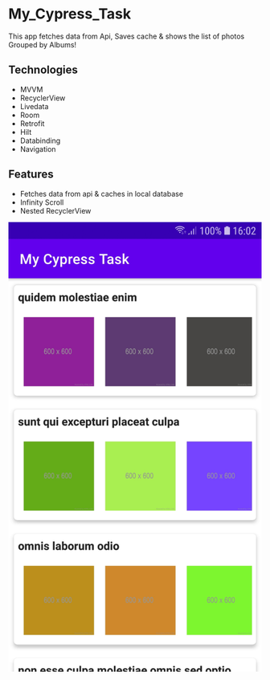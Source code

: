 # My_Cypress_Task
This app fetches data from Api, Saves cache & shows the list of photos Grouped by Albums!
 
## Technologies
- MVVM
- RecyclerView
- Livedata
- Room
- Retrofit
- Hilt
- Databinding
- Navigation

## Features
- Fetches data from api & caches in local database
- Infinity Scroll
- Nested RecyclerView

<p align="center">
<img src="/screenshot.jpg"/>
</p>

